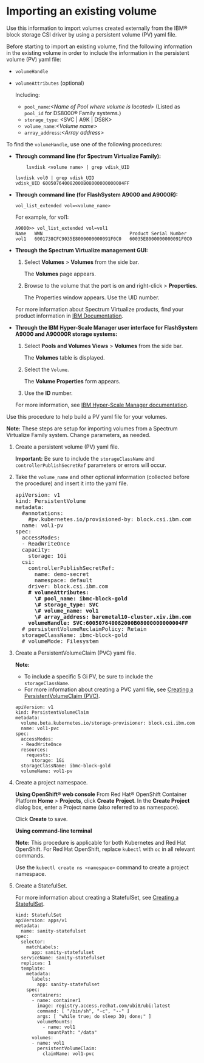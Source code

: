 # Importing an existing volume

Use this information to import volumes created externally from the IBM® block storage CSI driver by using a persistent volume (PV) yaml file.

Before starting to import an existing volume, find the following information in the existing volume in order to include the information in the persistent volume (PV) yaml file:

-   `volumeHandle`
-   `volumeAttributes` (optional)

    Including:

    -   `pool_name`:_<Name of Pool where volume is located\>_ (Listed as `pool_id` for DS8000® Family systems.)
    -   `storage_type`: <SVC \| A9K \| DS8K\>
    -   `volume_name`:_<Volume name\>_
    -   `array_address`:_<Array address\>_

To find the `volumeHandle`, use one of the following procedures:

-   **Through command line (for Spectrum Virtualize Family):**

    `    lsvdisk <volume name> | grep vdisk_UID`

    ```screen
    lsvdisk vol0 | grep vdisk_UID
    vdisk_UID 600507640082000B08000000000004FF
    ```

-   **Through command line (for FlashSystem A9000 and A9000R):**

    `vol_list_extended vol=<volume_name>`
    

    For example, for vol1:

    ```screen
    A9000>> vol_list_extended vol=vol1
    Name   WWN                                Product Serial Number     
    vol1   6001738CFC9035E8000000000091F0C0   60035E8000000000091F0C0 
    ```

-   **Through the Spectrum Virtualize management GUI:**

    1.  Select **Volumes** \> **Volumes** from the side bar.

        The **Volumes** page appears.

    2.  Browse to the volume that the port is on and right-click \> **Properties**.

        The Properties window appears. Use the UID number.

    For more information about Spectrum Virtualize products, find your product information in [IBM Documentation](https://www.ibm.com/docs/).

-   **Through the IBM Hyper-Scale Manager user interface for FlashSystem A9000 and A90000R storage systems:**

    1.  Select **Pools and Volumes Views** \> **Volumes** from the side bar.

        The **Volumes** table is displayed.

    2.  Select the `Volume`.

        The **Volume Properties** form appears.

    3.  Use the **ID** number.
    
    For more information, see [IBM Hyper-Scale Manager documentation](https://www.ibm.com/docs/en/hyper-scale-manager/).


Use this procedure to help build a PV yaml file for your volumes.

**Note:** These steps are setup for importing volumes from a Spectrum Virtualize Family system. Change parameters, as needed.

1.  Create a persistent volume (PV) yaml file.

    **Important:** Be sure to include the `storageClassName` and `controllerPublishSecretRef` parameters or errors will occur.

2.  Take the `volume_name` and other optional information (collected before the procedure) and insert it into the yaml file.

    <pre>
    apiVersion: v1
    kind: PersistentVolume
    metadata:
      #annotations:
        #pv.kubernetes.io/provisioned-by: block.csi.ibm.com
      name: vol1-pv
    spec:
      accessModes:
      - ReadWriteOnce
      capacity:
        storage: 1Gi
      csi:
        controllerPublishSecretRef:
          name: demo-secret
          namespace: default
        driver: block.csi.ibm.com
        <b># volumeAttributes:
          \# pool_name: ibmc-block-gold
          \# storage_type: SVC
          \# volume_name: vol1
          \# array_address: baremetal10-cluster.xiv.ibm.com
        volumeHandle: SVC:600507640082000B08000000000004FF</b>
      # persistentVolumeReclaimPolicy: Retain
      storageClassName: ibmc-block-gold
      # volumeMode: Filesystem
    </pre>

3.  Create a PersistentVolumeClaim (PVC) yaml file.

    **Note:**

    -   To include a specific 5 Gi PV, be sure to include the `storageClassName`.
    -   For more information about creating a PVC yaml file, see [Creating a PersistentVolumeClaim (PVC)](csi_ug_config_create_pvc.md).
    
    ```screen
    apiVersion: v1
    kind: PersistentVolumeClaim
    metadata:
      volume.beta.kubernetes.io/storage-provisioner: block.csi.ibm.com
      name: vol1-pvc
    spec:
      accessModes:
      - ReadWriteOnce
      resources:
        requests:
          storage: 1Gi
      storageClassName: ibmc-block-gold
      volumeName: vol1-pv
    ```

4.  Create a project namespace.

    **Using OpenShift® web console**
      From Red Hat® OpenShift Container Platform **Home** \> **Projects**, click **Create Project**. In the **Create Project** dialog box, enter a Project name (also referred to as namespace).

    Click **Create** to save.

    **Using command-line terminal**
    
    **Note:** This procedure is applicable for both Kubernetes and Red Hat OpenShift. For Red Hat OpenShift, replace `kubectl` with `oc` in all relevant commands.

    Use the `kubectl create ns <namespace>` command to create a project namespace.

5.  Create a StatefulSet.

    For more information about creating a StatefulSet, see [Creating a StatefulSet](csi_ug_config_create_statefulset.md).

    ```screen
    kind: StatefulSet
    apiVersion: apps/v1
    metadata:
      name: sanity-statefulset
    spec:
      selector:
        matchLabels:
          app: sanity-statefulset
      serviceName: sanity-statefulset
      replicas: 1
      template:
        metadata:
          labels:
            app: sanity-statefulset
        spec:
          containers:
          - name: container1
            image: registry.access.redhat.com/ubi8/ubi:latest
            command: [ "/bin/sh", "-c", "--" ]
            args: [ "while true; do sleep 30; done;" ]
            volumeMounts:
              - name: vol1
                mountPath: "/data"
          volumes:
          - name: vol1
            persistentVolumeClaim:
              claimName: vol1-pvc
    
    ```


